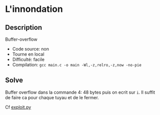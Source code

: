 # L'innondation

## Description

Buffer-overflow

- Code source: non
- Tourne en local
- Difficulté: facile
- Compilation: `gcc main.c -o main -Wl,-z,relro,-z,now -no-pie`

## Solve

Buffer overflow dans la commande 4: 48 bytes puis on ecrit sur `i`.
Il suffit de faire ca pour chaque tuyau et de le fermer.

Cf [exploit.py](exploit.py)